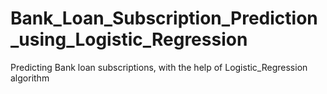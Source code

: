# Bank_Loan_Subscription_Prediction_using_Logistic_Regression
Predicting Bank loan subscriptions, with the help of Logistic_Regression algorithm
